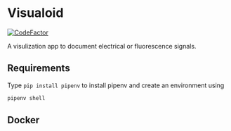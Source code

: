 # Visualoid

[![CodeFactor](https://www.codefactor.io/repository/github/joseguzman/visualoid/badge)](https://www.codefactor.io/repository/github/joseguzman/visualoid)

A visulization app to document electrical or fluorescence signals.

## Requirements

Type `pip install pipenv` to install pipenv and create an environment
using 

```bash
pipenv shell
```

## Docker 
